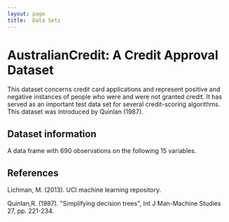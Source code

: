 ```yaml
---
layout: page
title:  Data Sets
---
```


# AustralianCredit: A Credit Approval Dataset

This dataset concerns credit card applications and represent positive and negative instances of people who were and were not granted credit. It has served as an important test data set for several credit-scoring algorithms. This dataset was introduced by Quinlan (1987).

## Dataset information
  A data frame with 690 observations on the following 15 variables.
## References
Lichman, M. (2013). UCI machine learning repository.

Quinlan,R. (1987). "Simplifying decision trees", Int J Man-Machine Studies 27, pp. 221-234.


